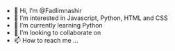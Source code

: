 - 👋 Hi, I’m @Fadlimnashir
- 👀 I’m interested in Javascript, Python, HTML and CSS
- 🌱 I’m currently learning Python
- 💞️ I’m looking to collaborate on 
- 📫 How to reach me ...

<!---
Fadlimnashir/Fadlimnashir is a ✨ special ✨ repository because its `README.md` (this file) appears on your GitHub profile.
You can click the Preview link to take a look at your changes.
--->
